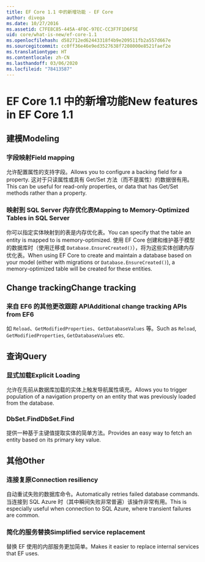 ```yaml
---
title: EF Core 1.1 中的新增功能 - EF Core
author: divega
ms.date: 10/27/2016
ms.assetid: C7FE8C85-445A-4F0C-97EC-CC3F7F1D6F5E
uid: core/what-is-new/ef-core-1.1
ms.openlocfilehash: d582712ed62443318f4b9e209511fb2a557d667e
ms.sourcegitcommit: cc0ff36e46e9ed3527638f7208000e8521faef2e
ms.translationtype: HT
ms.contentlocale: zh-CN
ms.lasthandoff: 03/06/2020
ms.locfileid: "78413587"
---
```

# <a name="new-features-in-ef-core-11"></a><span data-ttu-id="3b1f5-102">EF Core 1.1 中的新增功能</span><span class="sxs-lookup"><span data-stu-id="3b1f5-102">New features in EF Core 1.1</span></span>

## <a name="modeling"></a><span data-ttu-id="3b1f5-103">建模</span><span class="sxs-lookup"><span data-stu-id="3b1f5-103">Modeling</span></span>

### <a name="field-mapping"></a><span data-ttu-id="3b1f5-104">字段映射</span><span class="sxs-lookup"><span data-stu-id="3b1f5-104">Field mapping</span></span>

<span data-ttu-id="3b1f5-105">允许配置属性的支持字段。</span><span class="sxs-lookup"><span data-stu-id="3b1f5-105">Allows you to configure a backing field for a property.</span></span> <span data-ttu-id="3b1f5-106">这对于只读属性或具有 Get/Set 方法（而不是属性）的数据很有用。</span><span class="sxs-lookup"><span data-stu-id="3b1f5-106">This can be useful for read-only properties, or data that has Get/Set methods rather than a property.</span></span>

### <a name="mapping-to-memory-optimized-tables-in-sql-server"></a><span data-ttu-id="3b1f5-107">映射到 SQL Server 内存优化表</span><span class="sxs-lookup"><span data-stu-id="3b1f5-107">Mapping to Memory-Optimized Tables in SQL Server</span></span>

<span data-ttu-id="3b1f5-108">你可以指定实体映射到的表是内存优化表。</span><span class="sxs-lookup"><span data-stu-id="3b1f5-108">You can specify that the table an entity is mapped to is memory-optimized.</span></span> <span data-ttu-id="3b1f5-109">使用 EF Core 创建和维护基于模型的数据库时（使用迁移或 `Database.EnsureCreated()`），将为这些实体创建内存优化表。</span><span class="sxs-lookup"><span data-stu-id="3b1f5-109">When using EF Core to create and maintain a database based on your model (either with migrations or `Database.EnsureCreated()`), a memory-optimized table will be created for these entities.</span></span>

## <a name="change-tracking"></a><span data-ttu-id="3b1f5-110">Change tracking</span><span class="sxs-lookup"><span data-stu-id="3b1f5-110">Change tracking</span></span>

### <a name="additional-change-tracking-apis-from-ef6"></a><span data-ttu-id="3b1f5-111">来自 EF6 的其他更改跟踪 API</span><span class="sxs-lookup"><span data-stu-id="3b1f5-111">Additional change tracking APIs from EF6</span></span>

<span data-ttu-id="3b1f5-112">如 `Reload`、`GetModifiedProperties`、`GetDatabaseValues` 等。</span><span class="sxs-lookup"><span data-stu-id="3b1f5-112">Such as `Reload`, `GetModifiedProperties`, `GetDatabaseValues` etc.</span></span>

## <a name="query"></a><span data-ttu-id="3b1f5-113">查询</span><span class="sxs-lookup"><span data-stu-id="3b1f5-113">Query</span></span>

### <a name="explicit-loading"></a><span data-ttu-id="3b1f5-114">显式加载</span><span class="sxs-lookup"><span data-stu-id="3b1f5-114">Explicit Loading</span></span>

<span data-ttu-id="3b1f5-115">允许在先前从数据库加载的实体上触发导航属性填充。</span><span class="sxs-lookup"><span data-stu-id="3b1f5-115">Allows you to trigger population of a navigation property on an entity that was previously loaded from the database.</span></span>

### <a name="dbsetfind"></a><span data-ttu-id="3b1f5-116">DbSet.Find</span><span class="sxs-lookup"><span data-stu-id="3b1f5-116">DbSet.Find</span></span>

<span data-ttu-id="3b1f5-117">提供一种基于主键值提取实体的简单方法。</span><span class="sxs-lookup"><span data-stu-id="3b1f5-117">Provides an easy way to fetch an entity based on its primary key value.</span></span>

## <a name="other"></a><span data-ttu-id="3b1f5-118">其他</span><span class="sxs-lookup"><span data-stu-id="3b1f5-118">Other</span></span>

### <a name="connection-resiliency"></a><span data-ttu-id="3b1f5-119">连接复原</span><span class="sxs-lookup"><span data-stu-id="3b1f5-119">Connection resiliency</span></span>

<span data-ttu-id="3b1f5-120">自动重试失败的数据库命令。</span><span class="sxs-lookup"><span data-stu-id="3b1f5-120">Automatically retries failed database commands.</span></span> <span data-ttu-id="3b1f5-121">当连接到 SQL Azure 时（其中瞬间失败非常普遍）该操作非常有用。</span><span class="sxs-lookup"><span data-stu-id="3b1f5-121">This is especially useful when connection to SQL Azure, where transient failures are common.</span></span>

### <a name="simplified-service-replacement"></a><span data-ttu-id="3b1f5-122">简化的服务替换</span><span class="sxs-lookup"><span data-stu-id="3b1f5-122">Simplified service replacement</span></span>

<span data-ttu-id="3b1f5-123">替换 EF 使用的内部服务更加简单。</span><span class="sxs-lookup"><span data-stu-id="3b1f5-123">Makes it easier to replace internal services that EF uses.</span></span>
